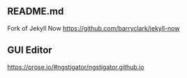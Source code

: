 ## README.md
Fork of Jekyll Now https://github.com/barryclark/jekyll-now

## GUI Editor
https://prose.io/#ngstigator/ngstigator.github.io